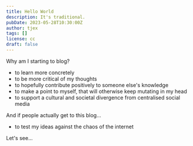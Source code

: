 ```yaml
---
title: Hello World
description: It's traditional.
pubDate: 2023-05-28T10:30:00Z
author: tjex
tags: []
license: cc
draft: false
---
```


Why am I starting to blog?

- to learn more concretely
- to be more critical of my thoughts
- to hopefully contribute positively to someone else's knowledge
- to make a point to myself, that will otherwise keep mutating in my head
- to support a cultural and societal divergence from centralised social media

And if people actually get to this blog...

- to test my ideas against the chaos of the internet

Let's see...
